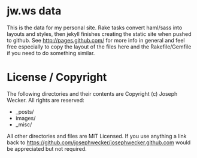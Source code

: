 # jw.ws data

This is the data for my personal site. Rake tasks convert haml/sass into
layouts and styles, then jekyll finishes creating the static site when pushed
to github. See http://pages.github.com/ for more info in general and feel free
especially to copy the layout of the files here and the Rakefile/Gemfile if you
need to do something similar.

# License / Copyright

The following directories and their contents are Copyright (c) Joseph Wecker.
All rights are reserved:

* \_posts/
* images/
* \_misc/

All other directories and files are MIT Licensed. If you use anything a link
back to https://github.com/josephwecker/josephwecker.github.com would be
appreciated but not required.
